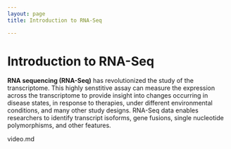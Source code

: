 ```yaml
---
layout: page
title: Introduction to RNA-Seq

---
```



Introduction to RNA-Seq
============================================

**RNA sequencing (RNA-Seq)** has revolutionized the study of the transcriptome. This highly senstitive assay can measure the expression across the transcriptome to provide insight into changes occurring in disease states, in response to therapies, under different environmental conditions, and many other study designs. RNA-Seq data enables researchers to identify transcript isoforms, gene fusions, single nucleotide polymorphisms, and other features.

video.md